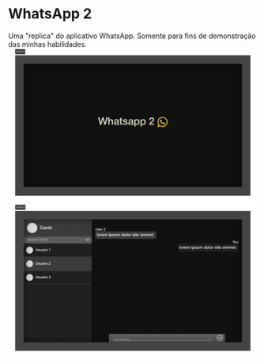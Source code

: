 # WhatsApp 2
Uma "replica" do aplicativo WhatsApp. Somente para fins de demonstração das minhas habilidades.
![ilustracao da pagina](project_image(menu).png)
![ilustracao da pagina](project_image.png)
